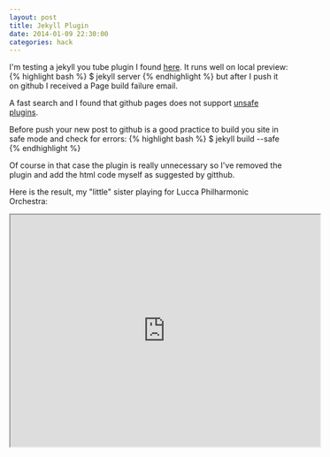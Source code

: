 ```yaml
---
layout: post
title: Jekyll Plugin
date: 2014-01-09 22:30:00
categories: hack
---
```


I'm testing a jekyll you tube plugin I found [here](https://gist.github.com/joelverhagen/1805814).
It runs well on local preview:
{% highlight bash %} $ jekyll server {% endhighlight %}
but after I push it on github I received a Page build failure email.

A fast search and I found that github pages does not support [unsafe plugins](https://help.github.com/articles/pages-don-t-build-unable-to-run-jekyll).

Before push your new post to github is a good practice to build you site in safe mode and check for errors:
{% highlight bash %} $ jekyll build --safe {% endhighlight %} 

Of course in that case the plugin is really unnecessary so I've removed the plugin and add the html code myself as suggested by gitthub.

Here is the result, my "little" sister playing for  Lucca  Philharmonic Orchestra:
<p><iframe width="560" height="420" src="http://www.youtube.com/embed/tO13X2hEWK0?color=white&theme=light"></iframe> </p>



